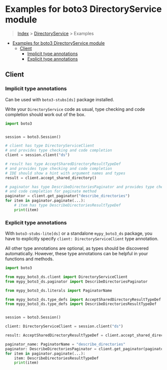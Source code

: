 <a id="examples-for-boto3-directoryservice-module"></a>

# Examples for boto3 DirectoryService module

> [Index](../README.md) > [DirectoryService](./README.md) > Examples

- [Examples for boto3 DirectoryService module](#examples-for-boto3-directoryservice-module)
  - [Client](#client)
    - [Implicit type annotations](#implicit-type-annotations)
    - [Explicit type annotations](#explicit-type-annotations)

<a id="client"></a>

## Client

<a id="implicit-type-annotations"></a>

### Implicit type annotations

Can be used with `boto3-stubs[ds]` package installed.

Write your `DirectoryService` code as usual, type checking and code completion
should work out of the box.

```python
import boto3


session = boto3.Session()

# client has type DirectoryServiceClient
# and provides type checking and code completion
client = session.client("ds")

# result has type AcceptSharedDirectoryResultTypeDef
# and provides type checking and code completion
# IDE should show a hint with argument names and types
result = client.accept_shared_directory()

# paginator has type DescribeDirectoriesPaginator and provides type checking
# and code completion for paginate method
paginator = client.get_paginator("describe_directories")
for item in paginator.paginate(...):
    # item has type DescribeDirectoriesResultTypeDef
    print(item)
```

<a id="explicit-type-annotations"></a>

### Explicit type annotations

With `boto3-stubs-lite[ds]` or a standalone `mypy_boto3_ds` package, you have
to explicitly specify `client: DirectoryServiceClient` type annotation.

All other type annotations are optional, as types should be discovered
automatically. However, these type annotations can be helpful in your functions
and methods.

```python
import boto3

from mypy_boto3_ds.client import DirectoryServiceClient
from mypy_boto3_ds.paginator import DescribeDirectoriesPaginator

from mypy_boto3_ds.literals import PaginatorName

from mypy_boto3_ds.type_defs import AcceptSharedDirectoryResultTypeDef
from mypy_boto3_ds.type_defs import DescribeDirectoriesResultTypeDef


session = boto3.Session()

client: DirectoryServiceClient = session.client("ds")

result: AcceptSharedDirectoryResultTypeDef = client.accept_shared_directory()

paginator_name: PaginatorName = "describe_directories"
paginator: DescribeDirectoriesPaginator = client.get_paginator(paginator_name)
for item in paginator.paginate(...):
    item: DescribeDirectoriesResultTypeDef
    print(item)
```
